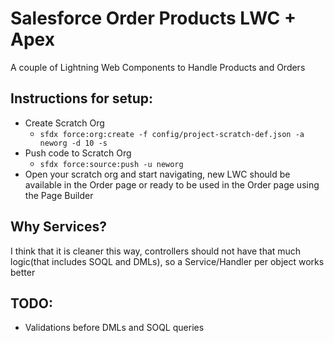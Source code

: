 # Salesforce Order Products LWC + Apex

A couple of Lightning Web Components to Handle Products and Orders

## Instructions for setup:

- Create Scratch Org
  - `sfdx force:org:create -f config/project-scratch-def.json -a neworg -d 10 -s`
- Push code to Scratch Org
  - `sfdx force:source:push -u neworg`
- Open your scratch org and start navigating, new LWC should be available in the Order page or ready to be used in the Order page using the Page Builder

## Why Services?
I think that it is cleaner this way, controllers should not have that much logic(that includes SOQL and DMLs),
so a Service/Handler per object works better

## TODO:
- Validations before DMLs and SOQL queries